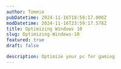 ```yaml
---
author: Tommie
pubDatetime: 2024-11-16T18:59:17.000Z
modDatetime: 2024-11-16T23:59:17.578Z
title: Optimizing Windows 10
slug: Optimizing-Windows-10
featured: true
draft: false

description: Optimize your pc for gaming
---
```

